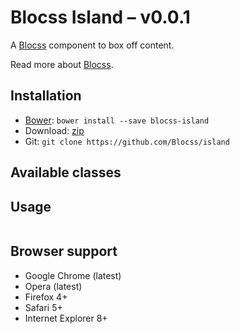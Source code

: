 # Blocss Island – v0.0.1

A [Blocss](https://github.com/Blocss/blocss/) component to box off content.

Read more about [Blocss](https://blocss.github.io/blocss).

## Installation

* [Bower](http://bower.io/): `bower install --save blocss-island`
* Download: [zip](https://github.com/Blocss/island/zipball/master)
* Git: `git clone https://github.com/Blocss/island`

## Available classes


## Usage

```html

```

## Browser support

* Google Chrome (latest)
* Opera (latest)
* Firefox 4+
* Safari 5+
* Internet Explorer 8+